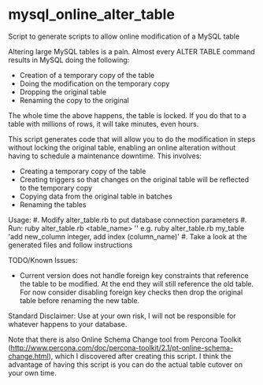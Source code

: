 mysql_online_alter_table
========================

Script to generate scripts to allow online modification of a MySQL table

Altering large MySQL tables is a pain.  Almost every ALTER TABLE command results in MySQL doing the following:
* Creation of a temporary copy of the table
* Doing the modification on the temporary copy
* Dropping the original table
* Renaming the copy to the original

The whole time the above happens, the table is locked.  If you do that to a table with millions of rows, it will take minutes, even hours.

This script generates code that will allow you to do the modification in steps without locking the original table, enabling an online alteration without having to schedule a maintenance downtime.  This involves: 
* Creating a temporary copy of the table
* Creating triggers so that changes on the original table will be reflected to the temporary copy
* Copying data from the original table in batches
* Renaming the tables

Usage:
#. Modify alter_table.rb to put database connection parameters
#. Run: ruby alter_table.rb <table_name> '<modifications>' e.g. ruby alter_table.rb my_table 'add new_column integer, add index (column_name)'
#. Take a look at the generated files and follow instructions

TODO/Known Issues:
* Current version does not handle foreign key constraints that reference the table to be modified.  At the end they will still reference the old table.  For now consider disabling foreign key checks then drop the original table before renaming the new table.

Standard Disclaimer: Use at your own risk, I will not be responsible for whatever happens to your database.

Note that there is also Online Schema Change tool from Percona Toolkit (http://www.percona.com/doc/percona-toolkit/2.1/pt-online-schema-change.html), which I discovered after creating this script.  I think the advantage of having this script is you can do the actual table cutover on your own time.
